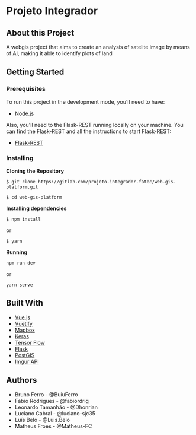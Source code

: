 # Projeto Integrador 


## About this Project
A webgis project that aims to create an analysis of satelite image by means of AI, making it able to identify plots of land

## Getting Started 
### Prerequisites
To run this project in the development mode, you'll need to have:
- [Node.js](https://nodejs.org/en/)

Also, you'll need to the Flask-REST running locally on your machine. You can find the Flask-REST and all the instructions to start Flask-REST:
- [Flask-REST](https://gitlab.com/projeto-integrador-fatec/api)

### Installing
**Cloning the Repository**

``$ git clone https://gitlab.com/projeto-integrador-fatec/web-gis-platform.git ``

``$ cd web-gis-platform``

**Installing dependencies**

``$ npm install``

or 

``$ yarn ``

**Running**

``npm run dev``

or

``yarn serve``

## Built With

- [Vue.js](https://vuejs.org/)
- [Vuetify](https://vuetifyjs.com/en/)
- [Mapbox](https://www.mapbox.com/)
- [Keras](https://keras.io/)
- [Tensor Flow](https://www.tensorflow.org/)
- [Flask](https://flask.palletsprojects.com/en/1.1.x/)
- [PostGIS](https://postgis.net/)
- [Imgur API](https://apidocs.imgur.com/?version=latest)


## Authors

- Bruno Ferro - @BuiuFerro
- Fábio Rodrigues - @fabiordrig 
- Leonardo Tamanhão - @Dhonrian 
- Luciano Cabral - @luciano-sjc35 
- Luís Belo - @Luis.Belo
- Matheus Froes - @Matheus-FC 

